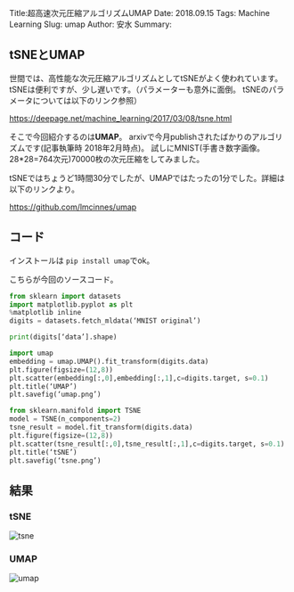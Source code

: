 Title:超高速次元圧縮アルゴリズムUMAP
Date: 2018.09.15
Tags: Machine Learning
Slug: umap
Author: 安水
Summary:

## tSNEとUMAP
世間では、高性能な次元圧縮アルゴリズムとしてtSNEがよく使われています。 tSNEは便利ですが、少し遅いです。（パラメーターも意外に面倒。 tSNEのパラメータについては以下のリンク参照）

<https://deepage.net/machine_learning/2017/03/08/tsne.html>

そこで今回紹介するのは**UMAP**。 arxivで今月publishされたばかりのアルゴリズムです(記事執筆時 2018年2月時点)。 試しにMNIST(手書き数字画像。28*28=764次元)70000枚の次元圧縮をしてみました。

tSNEではちょうど1時間30分でしたが、UMAPではたったの1分でした。詳細は以下のリンクより。

<https://github.com/lmcinnes/umap>

## コード
インストールは `pip install umap`でok。

こちらが今回のソースコード。
```python
from sklearn import datasets
import matplotlib.pyplot as plt
%matplotlib inline
digits = datasets.fetch_mldata(‘MNIST original’)

print(digits[‘data’].shape)

import umap
embedding = umap.UMAP().fit_transform(digits.data)
plt.figure(figsize=(12,8))
plt.scatter(embedding[:,0],embedding[:,1],c=digits.target, s=0.1)
plt.title(‘UMAP’)
plt.savefig(‘umap.png’)

from sklearn.manifold import TSNE
model = TSNE(n_components=2)
tsne_result = model.fit_transform(digits.data)
plt.figure(figsize=(12,8))
plt.scatter(tsne_result[:,0],tsne_result[:,1],c=digits.target, s=0.1)
plt.title(‘tSNE’)
plt.savefig(‘tsne.png’)
```

## 結果
### tSNE
![tsne]({attach}images/umap_figs/tsne.png)

### UMAP
![umap]({attach}images/umap_figs/umap.png)
